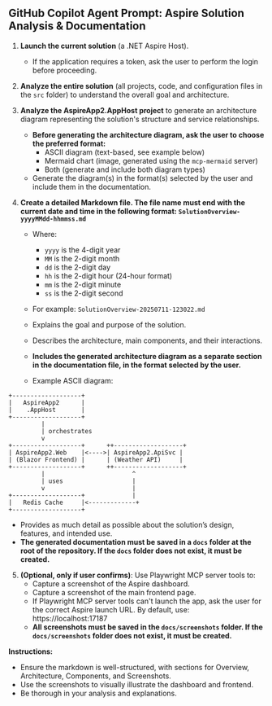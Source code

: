 ## GitHub Copilot Agent Prompt: Aspire Solution Analysis & Documentation

1. **Launch the current solution** (a .NET Aspire Host).
   - If the application requires a token, ask the user to perform the login before proceeding.

2. **Analyze the entire solution** (all projects, code, and configuration files in the `src` folder) to understand the overall goal and architecture.
3. **Analyze the AspireApp2.AppHost project** to generate an architecture diagram representing the solution's structure and service relationships.
   - **Before generating the architecture diagram, ask the user to choose the preferred format:**
     - ASCII diagram (text-based, see example below)
     - Mermaid chart (image, generated using the `mcp-mermaid` server)
     - Both (generate and include both diagram types)
   - Generate the diagram(s) in the format(s) selected by the user and include them in the documentation.
4. **Create a detailed Markdown file. The file name must end with the current date and time in the following format: `SolutionOverview-yyyyMMdd-hhmmss.md`**
   - Where:
     - `yyyy` is the 4-digit year
     - `MM` is the 2-digit month
     - `dd` is the 2-digit day
     - `hh` is the 2-digit hour (24-hour format)
     - `mm` is the 2-digit minute
     - `ss` is the 2-digit second
   - For example: `SolutionOverview-20250711-123022.md`
   - Explains the goal and purpose of the solution.
   - Describes the architecture, main components, and their interactions.

   - **Includes the generated architecture diagram as a separate section in the documentation file, in the format selected by the user.**
   - Example ASCII diagram:

```
+-------------------+
|   AspireApp2      |
|    .AppHost       |
+-------------------+
         |
         | orchestrates
         v
+-------------------+      ++-------------------+
| AspireApp2.Web    |<---->| AspireApp2.ApiSvc |
| (Blazor Frontend) |      | (Weather API)     |
+-------------------+      ++-------------------+
         |                        ^
         | uses                   |
         v                        |
+-------------------+             |
|   Redis Cache     |<-------------+
+-------------------+
```

   - Provides as much detail as possible about the solution’s design, features, and intended use.
   - **The generated documentation must be saved in a `docs` folder at the root of the repository. If the `docs` folder does not exist, it must be created.**
5. **(Optional, only if user confirms)**: Use Playwright MCP server tools to:
   - Capture a screenshot of the Aspire dashboard.
   - Capture a screenshot of the main frontend page.
   - If Playwright MCP server tools can't launch the app, ask the user for the correct Aspire launch URL. By default, use: https://localhost:17187
   - **All screenshots must be saved in the `docs/screenshots` folder. If the `docs/screenshots` folder does not exist, it must be created.**

**Instructions:**
- Ensure the markdown is well-structured, with sections for Overview, Architecture, Components, and Screenshots.
- Use the screenshots to visually illustrate the dashboard and frontend.
- Be thorough in your analysis and explanations.